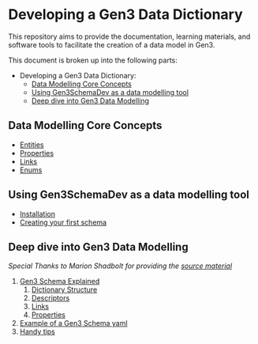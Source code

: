 # Developing a Gen3 Data Dictionary

This repository aims to provide the documentation, learning materials, and software tools to facilitate the creation of a data model in Gen3.

This document is broken up into the following parts:
- Developing a Gen3 Data Dictionary:
  - [Data Modelling Core Concepts](#data-modelling-core-concepts)
  - [Using Gen3SchemaDev as a data modelling tool](#using-gen3schemadev-as-a-data-modelling-tool)
  - [Deep dive into Gen3 Data Modelling](#deep-dive-into-gen3-data-modelling)


## Data Modelling Core Concepts
- [Entities](#data-modelling-core-concepts)
- [Properties](#data-modelling-core-concepts)
- [Links](#data-modelling-core-concepts)
- [Enums](#data-modelling-core-concepts)


## Using Gen3SchemaDev as a data modelling tool
- [Installation](docs/setup.md)
- [Creating your first schema](docs/gen3schemadev/example_usage_future.md)


## Deep dive into Gen3 Data Modelling
*Special Thanks to Marion Shadbolt for providing the [source material](https://github.com/AustralianBioCommons/umccr-dictionary/tree/main/docs/schemas)*
1. [Gen3 Schema Explained](docs/gen3_data_modelling/schemas.md)
   1. [Dictionary Structure](docs/gen3_data_modelling/dictionary_structure.md)
   2. [Descriptors](docs/gen3_data_modelling/descriptors.md)
   3. [Links](docs/gen3_data_modelling/links.md)
   4. [Properties](docs/gen3_data_modelling/properties.md)
2. [Example of a Gen3 Schema yaml](docs/gen3_data_modelling/explainer_schema.yaml)
3. [Handy tips](docs/gen3_data_modelling/handy_tips.md)
